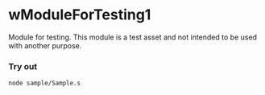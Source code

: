 # wModuleForTesting1

Module for testing. This module is a test asset and not intended to be used with another purpose.

### Try out
```
node sample/Sample.s
```
